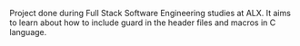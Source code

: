 Project done during Full Stack Software Engineering studies at ALX. It aims to learn about how to include guard in the header files and macros in C language.
